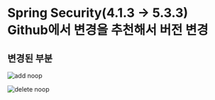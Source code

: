 # Spring Security(4.1.3 -> 5.3.3) Github에서 변경을 추천해서 버전 변경

## 변경된 부분
![add noop](https://user-images.githubusercontent.com/33336934/90336737-bfcde480-e018-11ea-863e-011fc986e48e.PNG)

![delete noop](https://user-images.githubusercontent.com/33336934/90336747-d5430e80-e018-11ea-9abd-998eb9e0cf53.PNG)
